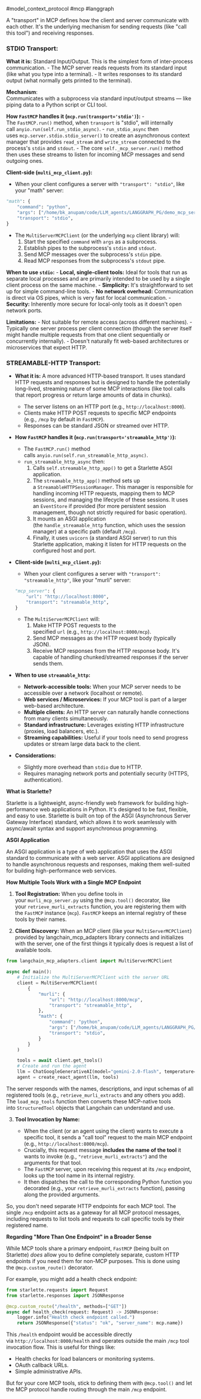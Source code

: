 #model_context_protocol #mcp #langgraph 

A "transport" in MCP defines how the client and server communicate with each other. It's the underlying mechanism for sending requests (like "call this tool") and receiving responses.

### STDIO Transport:

**What it is:** Standard Input/Output. This is the simplest form of inter-process communication.
    - The MCP server reads requests from its standard input (like what you type into a terminal).
    - It writes responses to its standard output (what normally gets printed to the terminal).
    
**Mechanism**:  
Communicates with a subprocess via standard input/output streams — like piping data to a Python script or CLI tool.

**How `FastMCP` handles it (`mcp.run(transport='stdio')`):**
    - The `FastMCP.run()` method, when `transport` is "stdio", will internally call `anyio.run(self.run_stdio_async)`.
    - `run_stdio_async` then uses `mcp.server.stdio.stdio_server()` to create an asynchronous context manager that provides `read_stream` and `write_stream` connected to the process's `stdin` and `stdout`.
    - The core `self._mcp_server.run()` method then uses these streams to listen for incoming MCP messages and send outgoing ones.

**Client-side (`multi_mcp_client.py`):**

- When your client configures a server with `"transport": "stdio"`, like your "math" server:

```python
"math": {
    "command": "python",
    "args": ["/home/bk_anupam/code/LLM_agents/LANGGRAPH_PG/demo_mcp_server.py"],
    "transport": "stdio",
}
```
- The `MultiServerMCPClient` (or the underlying `mcp` client library) will:
    1. Start the specified `command` with `args` as a subprocess.
    2. Establish pipes to the subprocess's `stdin` and `stdout`.
    3. Send MCP messages over the subprocess's `stdin` pipe.
    4. Read MCP responses from the subprocess's `stdout` pipe.

**When to use `stdio`:**
    - **Local, single-client tools:** Ideal for tools that run as separate local processes and are primarily intended to be used by a single client process on the same machine.
    - **Simplicity:** It's straightforward to set up for simple command-line tools.
    - **No network overhead:** Communication is direct via OS pipes, which is very fast for local communication.
    - **Security:** Inherently more secure for local-only tools as it doesn't open network ports.

**Limitations:**
    - Not suitable for remote access (across different machines).
    - Typically one server process per client connection (though the server itself might handle multiple requests from that one client sequentially or concurrently internally).
    - Doesn't naturally fit web-based architectures or microservices that expect HTTP.

### STREAMABLE-HTTP Transport:
- **What it is:** A more advanced HTTP-based transport. It uses standard HTTP requests and responses but is designed to handle the potentially long-lived, streaming nature of some MCP interactions (like tool calls that report progress or return large amounts of data in chunks).
    - The server listens on an HTTP port (e.g., `http://localhost:8000`).
    - Clients make HTTP POST requests to specific MCP endpoints (e.g., `/mcp` by default in `FastMCP`).
    - Responses can be standard JSON or streamed over HTTP.
    
- **How `FastMCP` handles it (`mcp.run(transport='streamable_http')`):**
    - The `FastMCP.run()` method calls `anyio.run(self.run_streamable_http_async)`.
    - `run_streamable_http_async` then:
        1. Calls `self.streamable_http_app()` to get a Starlette ASGI application.
        2. The `streamable_http_app()` method sets up a `StreamableHTTPSessionManager`. This manager is responsible for handling incoming HTTP requests, mapping them to MCP sessions, and managing the lifecycle of these sessions. It uses an `EventStore` if provided (for more persistent session management, though not strictly required for basic operation).
        3. It mounts an ASGI application (the `handle_streamable_http` function, which uses the session manager) at a specific path (default `/mcp`).
        4. Finally, it uses `uvicorn` (a standard ASGI server) to run this Starlette application, making it listen for HTTP requests on the configured host and port.
        
- **Client-side (`multi_mcp_client.py`):**
    - When your client configures a server with `"transport": "streamable_http"`, like your "murli" server:
        
    ```python
	"mcp_server": { 
		"url": "http://localhost:8000", 
		"transport": "streamable_http", 
	}
	```
        
    - The `MultiServerMCPClient` will:
        1. Make HTTP POST requests to the specified `url` (e.g., `http://localhost:8000/mcp`).
        2. Send MCP messages as the HTTP request body (typically JSON).
        3. Receive MCP responses from the HTTP response body. It's capable of handling chunked/streamed responses if the server sends them.
        
- **When to use `streamable_http`:**
    - **Network-accessible tools:** When your MCP server needs to be accessible over a network (localhost or remote).
    - **Web services / Microservices:** If your MCP tool is part of a larger web-based architecture.
    - **Multiple clients:** An HTTP server can naturally handle connections from many clients simultaneously.
    - **Standard infrastructure:** Leverages existing HTTP infrastructure (proxies, load balancers, etc.).
    - **Streaming capabilities:** Useful if your tools need to send progress updates or stream large data back to the client.
    
- **Considerations:**
    - Slightly more overhead than `stdio` due to HTTP.
    - Requires managing network ports and potentially security (HTTPS, authentication).

**What is Starlette?**

Starlette is a lightweight, async-friendly web framework for building high-performance web applications in Python. It's designed to be fast, flexible, and easy to use. Starlette is built on top of the ASGI (Asynchronous Server Gateway Interface) standard, which allows it to work seamlessly with async/await syntax and support asynchronous programming.

**ASGI Application**

An ASGI application is a type of web application that uses the ASGI standard to communicate with a web server. ASGI applications are designed to handle asynchronous requests and responses, making them well-suited for building high-performance web services.

**How Multiple Tools Work with a Single MCP Endpoint**

1. **Tool Registration:** When you define tools in your `murli_mcp_server.py` using the `@mcp.tool()` decorator, like your `retrieve_murli_extracts` function, you are registering them with the `FastMCP` instance (`mcp`). `FastMCP` keeps an internal registry of these tools by their names.
    
2. **Client Discovery:** When an MCP client (like your `MultiServerMCPClient`) provided by langchain_mcp_adapters library connects and initializes with the server, one of the first things it typically does is request a list of available tools. 
```python
from langchain_mcp_adapters.client import MultiServerMCPClient

async def main():
    # Initialize the MultiServerMCPClient with the server URL
    client = MultiServerMCPClient(
        {
            "murli": {
                "url": "http://localhost:8000/mcp",
                "transport": "streamable_http",
            },
            "math": {
                "command": "python",
                "args": ["/home/bk_anupam/code/LLM_agents/LANGGRAPH_PG/demo_mcp_server.py"],
                "transport": "stdio",
            }
        }
    )

    tools = await client.get_tools()
	# Create and run the agent
    llm = ChatGoogleGenerativeAI(model="gemini-2.0-flash", temperature=0.1)
    agent = create_react_agent(llm, tools)    
```
The server responds with the names, descriptions, and input schemas of all registered tools (e.g., `retrieve_murli_extracts` and any others you add). The `load_mcp_tools` function then converts these MCP-native tools into `StructuredTool` objects that Langchain can understand and use. 
    
3. **Tool Invocation by Name:**
    
    - When the client (or an agent using the client) wants to execute a specific tool, it sends a "call tool" request to the main MCP endpoint (e.g., `http://localhost:8000/mcp`).
    - Crucially, this request message **includes the name of the tool** it wants to invoke (e.g., `"retrieve_murli_extracts"`) and the arguments for that tool.
    - The `FastMCP` server, upon receiving this request at its `/mcp` endpoint, looks up the tool name in its internal registry.
    - It then dispatches the call to the corresponding Python function you decorated (e.g., your `retrieve_murli_extracts` function), passing along the provided arguments.

So, you don't need separate HTTP endpoints for each MCP tool. The single `/mcp` endpoint acts as a gateway for all MCP protocol messages, including requests to list tools and requests to call specific tools by their registered name.

**Regarding "More Than One Endpoint" in a Broader Sense**

While MCP tools share a primary endpoint, `FastMCP` (being built on Starlette) _does_ allow you to define completely separate, custom HTTP endpoints if you need them for non-MCP purposes. This is done using the `@mcp.custom_route()` decorator.

For example, you might add a health check endpoint:

```python
from starlette.requests import Request
from starlette.responses import JSONResponse

@mcp.custom_route("/health", methods=["GET"])
async def health_check(request: Request) -> JSONResponse:
    logger.info("Health check endpoint called.")
    return JSONResponse({"status": "ok", "server_name": mcp.name})
```

This `/health` endpoint would be accessible directly via `http://localhost:8000/health` and operates outside the main `/mcp` tool invocation flow. This is useful for things like:

- Health checks for load balancers or monitoring systems.
- OAuth callback URLs.
- Simple administrative APIs.

But for your core MCP tools, stick to defining them with `@mcp.tool()` and let the MCP protocol handle routing through the main `/mcp` endpoint.